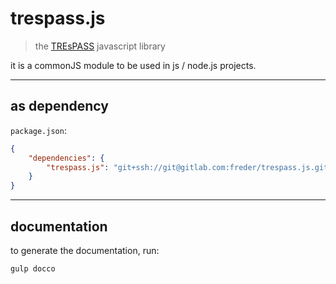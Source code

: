 # trespass.js

> the [TREsPASS](https://www.trespass-project.eu) javascript library

it is a commonJS module to be used in js / node.js projects.

---

## as dependency

`package.json`:

```json
{
	"dependencies": {
		"trespass.js": "git+ssh://git@gitlab.com:freder/trespass.js.git#master"
	}
}
```

---

## documentation

to generate the documentation, run:

```javascript
gulp docco
```
